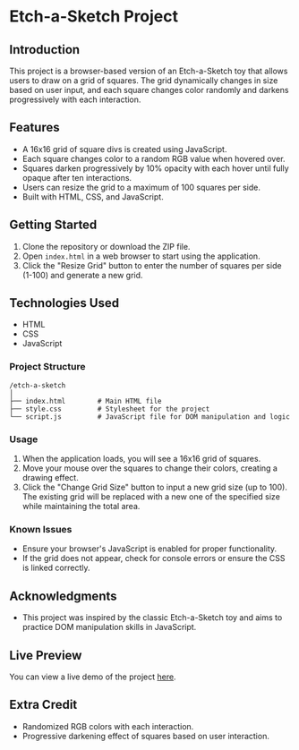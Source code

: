 # Etch-a-Sketch Project

## Introduction
This project is a browser-based version of an Etch-a-Sketch toy that allows users to draw on a grid of squares. The grid dynamically changes in size based on user input, and each square changes color randomly and darkens progressively with each interaction.

## Features
- A 16x16 grid of square divs is created using JavaScript.
- Each square changes color to a random RGB value when hovered over.
- Squares darken progressively by 10% opacity with each hover until fully opaque after ten interactions.
- Users can resize the grid to a maximum of 100 squares per side.
- Built with HTML, CSS, and JavaScript.

## Getting Started
1. Clone the repository or download the ZIP file.
2. Open `index.html` in a web browser to start using the application.
3. Click the "Resize Grid" button to enter the number of squares per side (1-100) and generate a new grid.

## Technologies Used
- HTML
- CSS
- JavaScript

### Project Structure

```
/etch-a-sketch
│
├── index.html        # Main HTML file
├── style.css         # Stylesheet for the project
└── script.js         # JavaScript file for DOM manipulation and logic
```

### Usage

1. When the application loads, you will see a 16x16 grid of squares.
2. Move your mouse over the squares to change their colors, creating a drawing effect.
3. Click the "Change Grid Size" button to input a new grid size (up to 100). The existing grid will be replaced with a new one of the specified size while maintaining the total area.

### Known Issues

- Ensure your browser's JavaScript is enabled for proper functionality.
- If the grid does not appear, check for console errors or ensure the CSS is linked correctly.

## Acknowledgments

- This project was inspired by the classic Etch-a-Sketch toy and aims to practice DOM manipulation skills in JavaScript.

## Live Preview

You can view a live demo of the project [here](https://sumantsagar73.github.io/odin-Etch-a-Sketch/).

## Extra Credit

- Randomized RGB colors with each interaction.
- Progressive darkening effect of squares based on user interaction.

